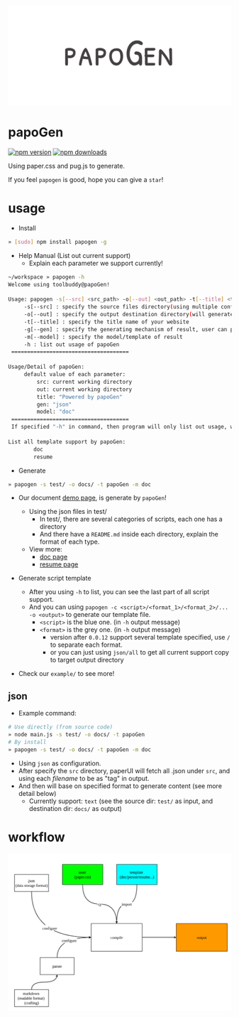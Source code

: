 ![](./design/badge.png)

# papoGen
[![npm version](https://badge.fury.io/js/papogen.svg)](https://badge.fury.io/js/papogen)
[![npm downloads](https://img.shields.io/npm/dm/papogen.svg)](https://img.shields.io/npm/dm/papogen.svg)

Using paper.css and pug.js to generate.

If you feel `papogen` is good, hope you can give a `star`!

# usage

* Install 
```bash
» [sudo] npm install papogen -g
```

* Help Manual (List out current support)
    * Explain each parameter we support currently!
```bash
~/workspace » papogen -h
Welcome using toolbuddy@papoGen!

Usage: papogen -s[--src] <src_path> -o[--out] <out_path> -t[--title] <title> -g[--gen] <type> -m[--model] <name> -h[--help]
     -s[--src] : specify the source files directory(using multiple configure files)
     -o[--out] : specify the output destination directory(will generate website for u!)
     -t[--title] : specify the title name of your website
     -g[--gen] : specify the generating mechanism of result, user can pick from several types. default value is "json"
     -m[--model] : specify the model/template of result
     -h : list out usage of papoGen
 =====================================

Usage/Detail of papoGen:
     default value of each parameter:
         src: current working directory
         out: current working directory
         title: "Powered by papoGen"
         gen: "json"
         model: "doc"
 =====================================
 If specified "-h" in command, then program will only list out usage, without any generation.

List all template support by papoGen:
        doc
        resume
```

* Generate
```bash
» papogen -s test/ -o docs/ -t papoGen -m doc
```

* Our document [demo page](https://toolbuddy.github.io/papoGen/), is generate by `papoGen`!
    * Using the json files in test/ 
        * In test/, there are several categories of scripts, each one has a directory
        * And there have a `README.md` inside each directory, explain the format of each type.
    * View more:
        * [doc page](https://toolbuddy.github.io/papoGen/)
        * [resume page](https://toolbuddy.github.io/papoGen/resume)

* Generate script template
    * After you using `-h` to list, you can see the last part of all script support.
    * And you can using `papogen -c <script>/<format_1>/<format_2>/... -o <output>` to generate our template file.
        * `<script>` is the blue one. (in `-h` output message)
        * `<format>` is the grey one. (in `-h` output message)
            * version after `0.0.12` support several template specified, use `/` to separate each format.
            * or you can just using `json/all` to get all current support copy to target output directory

* Check our `example/` to see more!

## json
* Example command:
```bash
# Use directly (from source code)
» node main.js -s test/ -o docs/ -t papoGen
# By install 
» papogen -s test/ -o docs/ -t papoGen -m doc
```
* Using `json` as configuration.
* After specify the `src` directory, paperUI will fetch all .json under `src`, and using each *filename* to be as "tag" in output.
* And then will base on specified format to generate content (see more detail below)
    * Currently support: `text` (see the source dir: `test/` as input, and destination dir: `docs/` as output)

# workflow

![](./design/workflow.png)